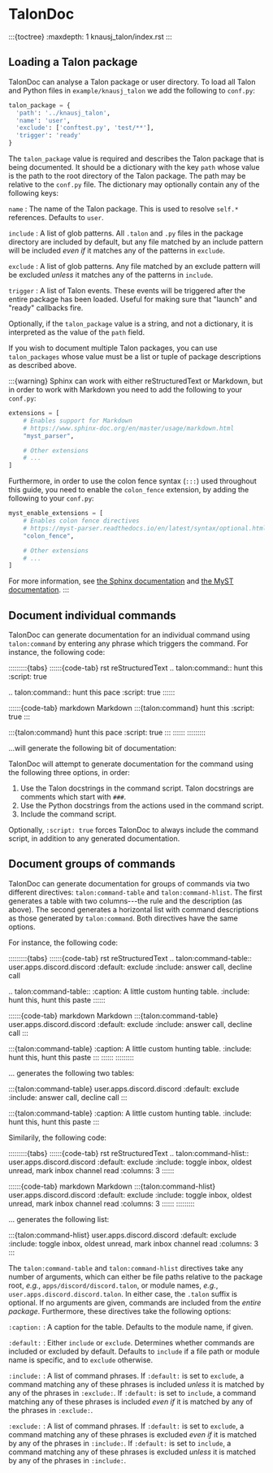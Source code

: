 # TalonDoc

:::{toctree}
:maxdepth: 1
knausj_talon/index.rst
:::


## Loading a Talon package

TalonDoc can analyse a Talon package or user directory. To load all Talon and
Python files in `example/knausj_talon` we add the following to `conf.py`:

```python
talon_package = {
  'path': '../knausj_talon',
  'name': 'user',
  'exclude': ['conftest.py', 'test/**'],
  'trigger': 'ready'
}
```

The `talon_package` value is required and describes the Talon package that
is being documented. It should be a dictionary with the key `path` whose
value is the path to the root directory of the Talon package. The path may be
relative to the `conf.py` file. The dictionary may optionally contain any of
the following keys:

`name`
: The name of the Talon package.
This is used to resolve `self.*` references.
Defaults to `user`.

`include`
: A list of glob patterns.
All `.talon` and `.py` files in the package directory are included by
default, but any file matched by an include pattern will be included _even
if_ it matches any of the patterns in `exclude`.

`exclude`
: A list of glob patterns.
Any file matched by an exclude pattern will be excluded _unless_ it matches
any of the patterns in `include`.

`trigger`
: A list of Talon events.
These events will be triggered after the entire package has been loaded.
Useful for making sure that "launch" and "ready" callbacks fire.

Optionally, if the `talon_package` value is a string, and not a dictionary,
it is interpreted as the value of the `path` field.

If you wish to document multiple Talon packages, you can use `talon_packages`
whose value must be a list or tuple of package descriptions as described above.

:::{warning}
Sphinx can work with either reStructuredText or Markdown, but in order to work with Markdown you need to add the following to your `conf.py`:
```python
extensions = [
    # Enables support for Markdown
    # https://www.sphinx-doc.org/en/master/usage/markdown.html
    "myst_parser",

    # Other extensions
    # ...
]
```
Furthermore, in order to use the colon fence syntax (`:::`) used throughout this guide, you need to enable the `colon_fence` extension, by adding the following to your `conf.py`:
```python
myst_enable_extensions = [
    # Enables colon fence directives
    # https://myst-parser.readthedocs.io/en/latest/syntax/optional.html#syntax-colon-fence
    "colon_fence",

    # Other extensions
    # ...
]
```
For more information, see [the Sphinx documentation](https://www.sphinx-doc.org/en/master/usage/markdown.html) and [the MyST documentation](https://myst-parser.readthedocs.io/en/latest/).
:::


## Document individual commands

TalonDoc can generate documentation for an individual command using `talon:command` by entering any phrase which triggers the command. For instance, the following code:

:::::::::{tabs}
::::::{code-tab} rst reStructuredText
.. talon:command:: hunt this
  :script: true

.. talon:command:: hunt this pace
  :script: true
::::::

::::::{code-tab} markdown Markdown
:::{talon:command} hunt this
  :script: true
:::

:::{talon:command} hunt this pace
  :script: true
:::
::::::
:::::::::

...will generate the following bit of documentation:

TalonDoc will attempt to generate documentation for the command using the
following three options, in order:

1. Use the Talon docstrings in the command script. Talon docstrings are comments which start with `###`.
2. Use the Python docstrings from the actions used in the command script.
3. Include the command script.

Optionally, `:script: true` forces TalonDoc to always include the command
script, in addition to any generated documentation.

## Document groups of commands

TalonDoc can generate documentation for groups of commands via two different directives: `talon:command-table` and `talon:command-hlist`. The first generates a table with two columns---the rule and the description (as above). The second generates a horizontal list with command descriptions as those generated by `talon:command`. Both directives have the same options.

For instance, the following code:

:::::::::{tabs}
::::::{code-tab} rst reStructuredText
.. talon:command-table:: user.apps.discord.discord
  :default: exclude
  :include: answer call, decline call

.. talon:command-table::
  :caption: A little custom hunting table.
  :include: hunt this, hunt this paste
::::::

::::::{code-tab} markdown Markdown
:::{talon:command-table} user.apps.discord.discord
  :default: exclude
  :include: answer call, decline call
:::

:::{talon:command-table}
  :caption: A little custom hunting table.
  :include: hunt this, hunt this paste
:::
::::::
:::::::::

... generates the following two tables:

:::{talon:command-table} user.apps.discord.discord
:default: exclude
:include: answer call, decline call
:::

:::{talon:command-table}
:caption: A little custom hunting table.
:include: hunt this, hunt this paste
:::

Similarily, the following code:

:::::::::{tabs}
::::::{code-tab} rst reStructuredText
.. talon:command-hlist:: user.apps.discord.discord
  :default: exclude
  :include: toggle inbox, oldest unread, mark inbox channel read
  :columns: 3
::::::

::::::{code-tab} markdown Markdown
:::{talon:command-hlist} user.apps.discord.discord
:default: exclude
:include: toggle inbox, oldest unread, mark inbox channel read
:columns: 3
::::::
:::::::::

... generates the following list:

:::{talon:command-hlist} user.apps.discord.discord
  :default: exclude
  :include: toggle inbox, oldest unread, mark inbox channel read
  :columns: 3
:::

The `talon:command-table` and `talon:command-hlist` directives take any
number of arguments, which can either be file paths relative to the package
root, _e.g._, `apps/discord/discord.talon`, or module names, _e.g._,
`user.apps.discord.discord.talon`. In either case, the `.talon` suffix
is optional. If no arguments are given, commands are included from the _entire
package_. Furthermore, these directives take the following options:

`:caption:`
: A caption for the table.
Defaults to the module name, if given.

`:default:`
: Either `include` or `exclude`.
Determines whether commands are included or excluded by default.
Defaults to `include` if a file path or module name is specific,
and to `exclude` otherwise.

`:include:`
: A list of command phrases.
If `:default:` is set to `exclude`, a command matching any of these phrases
is included _unless_ it is matched by any of the phrases in `:exclude:`.
If `:default:` is set to `include`, a command matching any of these phrases is included _even if_ it is matched by any of the phrases in `:exclude:`.

`:exclude:`
: A list of command phrases.
If `:default:` is set to `exclude`, a command matching any of these phrases is excluded _even if_ it is matched by any of the phrases in `:include:`.
If `:default:` is set to `include`, a command matching any of these phrases is excluded _unless_ it is matched by any of the phrases in `:include:`.
